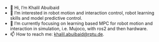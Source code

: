 - 👋 Hi, I’m Khalil Abuibaid
- 👀 I’m interested in robot motion and interaction control, robot learning skills and model predictive control.
- 🌱 I’m currently focusing on learning based MPC for robot motion and interaction in simulation, i.e. Mujoco, with ros2 and then hardware. 
- 📫 How to reach me: khalil.abuibaid@rptu.de.

<!---
KhalilAbuibaid/KhalilAbuibaid is a ✨ special ✨ repository because its `README.md` (this file) appears on your GitHub profile.
You can click the Preview link to take a look at your changes.
--->
